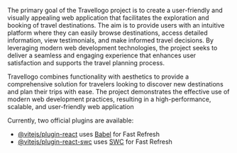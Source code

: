 The primary goal of the Travellogo project is to create a user-friendly and visually appealing web application that facilitates the exploration and booking of travel destinations. The aim is to provide users with an intuitive platform where they can easily browse destinations, access detailed information, view testimonials, and make informed travel decisions. By leveraging modern web development technologies, the project seeks to deliver a seamless and engaging experience that enhances user satisfaction and supports the travel planning process.

Travellogo combines functionality with aesthetics to provide a comprehensive solution for travelers looking to discover new destinations and plan their trips with ease. The project demonstrates the effective use of modern web development practices, resulting in a high-performance, scalable, and user-friendly web application

Currently, two official plugins are available:

- [@vitejs/plugin-react](https://github.com/vitejs/vite-plugin-react/blob/main/packages/plugin-react/README.md) uses [Babel](https://babeljs.io/) for Fast Refresh
- [@vitejs/plugin-react-swc](https://github.com/vitejs/vite-plugin-react-swc) uses [SWC](https://swc.rs/) for Fast Refresh
